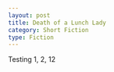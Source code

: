 ```yaml
---
layout: post
title: Death of a Lunch Lady
category: Short Fiction
type: Fiction
---
```


Testing 1, 2, 12
